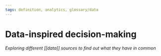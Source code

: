```yaml
---
tags: definition, analytics, glossary/data
---
```

#  Data-inspired decision-making
*Exploring different [[data]] sources to find out what they have in common*